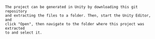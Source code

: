     
    The project can be generated in Unity by downloading this git repository 
    and extracting the files to a folder. Then, start the Unity Editor, and 
    click "Open", then navigate to the folder where this project was extracted 
    to and select it.